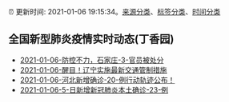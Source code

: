 :alarm_clock: 更新时间: 2021-01-06 19:15:34。[来源分类](../README.md)、[标签分类](../TAGS.md)、[时间分类](../TIMELINE.md)

## 全国新型肺炎疫情实时动态(丁香园)




- [2021-01-06-防控不力，石家庄-3-官员被处分](http://app.cctv.com/special/cportal/detail/arti/index.html?id=ArtiFOJ3K5cwVkjijDExcm2B210107&isfromapp=1) 
- [2021-01-06-醒目！辽宁实施最新交通管制措施](http://app.cctv.com/special/cportal/detail/arti/index.html?id=ArtiAlHOFJWcj88sYDvFeSj5210106&isfromapp=1) 
- [2021-01-06-河北新增确诊-20-例行动轨迹公布！](http://app.cctv.com/special/cportal/detail/arti/index.html?id=ArtijDAmEBVRtIvVx7ZWuX7x210106&isfromapp=1) 
- [2021-01-06-5-日新增新冠肺炎本土确诊-23-例](http://app.cctv.com/special/cportal/detail/arti/index.html?id=ArtiB4kIrSpFelwUatBYmR3X210106&isfromapp=1) 